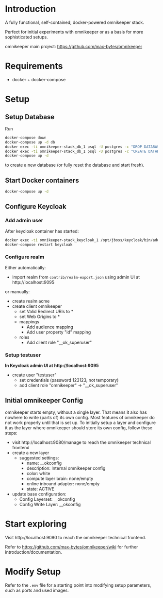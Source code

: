 # Introduction

A fully functional, self-contained, docker-powered omnikeeper stack.

Perfect for initial experiments with omnikeeper or as a basis for more sophisticated setups.

omnikeeper main project: https://github.com/max-bytes/omnikeeper

# Requirements

- docker + docker-compose

# Setup

## Setup Database
Run
```bash
docker-compose down
docker-compose up -d db
docker exec -ti omnikeeper-stack_db_1 psql -U postgres -c "DROP DATABASE omnikeeper;"
docker exec -ti omnikeeper-stack_db_1 psql -U postgres -c "CREATE DATABASE omnikeeper;"
docker-compose up -d
```
to create a new database (or fully reset the database and start fresh).

## Start Docker containers
```bash
docker-compose up -d
```

## Configure Keycloak

### Add admin user

After keycloak container has started:
```bash
docker exec -ti omnikeeper-stack_keycloak_1 /opt/jboss/keycloak/bin/add-user-keycloak.sh -r master -u admin -p 123123
docker-compose restart keycloak
```

### Configure realm

Either automatically:

- Import realm from `contrib/realm-export.json` using admin UI at http://localhost:9095

or manually:

- create realm acme
- create client omnikeeper
    - set Valid Redirect URIs to *
    - set Web Origins to *
    - mappings
        - Add audience mapping
        - Add user property "id" mapping
    - roles
        - Add client role "__ok_superuser"

### Setup testuser

**In Keycloak admin UI at http://localhost:9095**

- create user "testuser"
    - set credentials (password 123123, not temporary)
    - add client role "omnikeeper" -> "__ok_superuser"


## Initial omnikeeper Config
omnikeeper starts empty, without a single layer. That means it also has nowhere to write (parts of) its own config. Most features of omnikeeper do not work properly until that is set up. To initially setup a layer and configure it as the layer where omnikeeper should store its own config, follow these steps:
- visit http://localhost:9080/manage to reach the omnikeeper technical frontend
- create a new layer
    - suggested settings:
        - name: __okconfig
        - description: Internal omnikeeper config
        - color: white
        - compute layer brain: none/empty
        - online inbound adapter: none/empty
        - state: ACTIVE
- update base configuration:
    - Config Layerset: __okconfig
    - Config Write Layer: __okconfig

# Start exploring
Visit http://localhost:9080 to reach the omnikeeper technical frontend.

Refer to https://github.com/max-bytes/omnikeeper/wiki for further introduction/documentation.

# Modify Setup

Refer to the `.env` file for a starting point into modifying setup parameters, such as ports and used images.